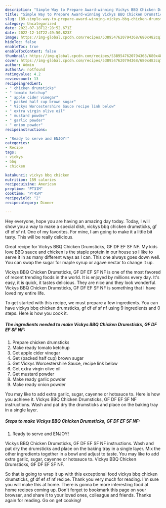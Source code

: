 ```yaml
---
description: "Simple Way to Prepare Award-winning Vickys BBQ Chicken Drumsticks, GF DF EF SF NF"
title: "Simple Way to Prepare Award-winning Vickys BBQ Chicken Drumsticks, GF DF EF SF NF"
slug: 189-simple-way-to-prepare-award-winning-vickys-bbq-chicken-drumsticks-gf-df-ef-sf-nf
category: Uncategorized
date: 2022-07-18T12:28:52.671Z
date: 2022-12-14T22:49:50.823Z
image: https://img-global.cpcdn.com/recipes/5389547620794368/680x482cq70/vickys-bbq-chicken-drumsticks-gf-df-ef-sf-nf-recipe-main-photo.jpg
hideToc: false
enableToc: true
enableTocContent: false
thumbnail: https://img-global.cpcdn.com/recipes/5389547620794368/680x482cq70/vickys-bbq-chicken-drumsticks-gf-df-ef-sf-nf-recipe-main-photo.jpg
cover: https://img-global.cpcdn.com/recipes/5389547620794368/680x482cq70/vickys-bbq-chicken-drumsticks-gf-df-ef-sf-nf-recipe-main-photo.jpg
author: Admin
authorAv: notfound
ratingvalue: 4.2
reviewcount: 13
recipeingredient:
- " chicken drumsticks"
- " tomato ketchup"
- " apple cider vinegar"
- " packed half cup brown sugar"
- " Vickys Worcestershire Sauce recipe link below"
- " extra virgin olive oil"
- " mustard powder"
- " garlic powder"
- " onion powder"
recipeinstructions:

- "Ready to serve and ENJOY!"
categories:
- Recipe
tags:
- vickys
- bbq
- chicken

katakunci: vickys bbq chicken 
nutrition: 159 calories
recipecuisine: American
preptime: "PT31M"
cooktime: "PT45M"
recipeyield: "2"
recipecategory: Dinner

---
```



Hey everyone, hope you are having an amazing day today. Today, I will show you a way to make a special dish, vickys bbq chicken drumsticks, gf df ef sf nf. One of my favorites. For mine, I am going to make it a little bit tasty. This will be really delicious.

Great recipe for Vickys BBQ Chicken Drumsticks, GF DF EF SF NF. My kids love BBQ sauce and chicken is the staple protein in our house so I like to serve it in as many different ways as I can. This one always goes down well. You can swap the sugar for maple syrup or agave nectar to change it up.

Vickys BBQ Chicken Drumsticks, GF DF EF SF NF is one of the most favored of recent trending foods in the world. It is enjoyed by millions every day. It's easy, it is quick, it tastes delicious. They are nice and they look wonderful. Vickys BBQ Chicken Drumsticks, GF DF EF SF NF is something that I have loved my entire life.


To get started with this recipe, we must prepare a few ingredients. You can have vickys bbq chicken drumsticks, gf df ef sf nf using 9 ingredients and 0 steps. Here is how you cook it.

<!--inarticleads1-->

##### The ingredients needed to make Vickys BBQ Chicken Drumsticks, GF DF EF SF NF:

1. Prepare  chicken drumsticks
1. Make ready  tomato ketchup
1. Get  apple cider vinegar
1. Get  (packed half cup) brown sugar
1. Get  Vickys Worcestershire Sauce, recipe link below
1. Get  extra virgin olive oil
1. Get  mustard powder
1. Make ready  garlic powder
1. Make ready  onion powder


You may like to add extra garlic, sugar, cayenne or hotsauce to. Here is how you achieve it. Vickys BBQ Chicken Drumsticks, GF DF EF SF NF instructions. Wash and pat dry the drumsticks and place on the baking tray in a single layer. 

<!--inarticleads2-->

##### Steps to make Vickys BBQ Chicken Drumsticks, GF DF EF SF NF:


1. Ready to serve and ENJOY!

Vickys BBQ Chicken Drumsticks, GF DF EF SF NF instructions. Wash and pat dry the drumsticks and place on the baking tray in a single layer. Mix the other ingredients together in a bowl and adjust to taste. You may like to add extra garlic, sugar, cayenne or hotsauce to. Vickys BBQ Chicken Drumsticks, GF DF EF SF NF. 

So that is going to wrap it up with this exceptional food vickys bbq chicken drumsticks, gf df ef sf nf recipe. Thank you very much for reading. I'm sure you will make this at home. There is gonna be more interesting food at home recipes coming up. Don't forget to bookmark this page on your browser, and share it to your loved ones, colleague and friends. Thanks again for reading. Go on get cooking!
